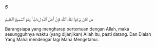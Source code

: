 ##### 5

<span class="ayah">مَن كَانَ يَرْجُوا۟ لِقَآءَ ٱللَّهِ فَإِنَّ أَجَلَ ٱللَّهِ لَءَاتٍۢ ۚ وَهُوَ ٱلسَّمِيعُ ٱلْعَلِيمُ</span>

<span class="ayah_translation">Barangsiapa yang mengharap pertemuan dengan Allah, maka sesungguhnya waktu (yang dijanjikan) Allah itu, pasti datang. Dan Dialah Yang Maha mendengar lagi Maha Mengetahui.</span>
